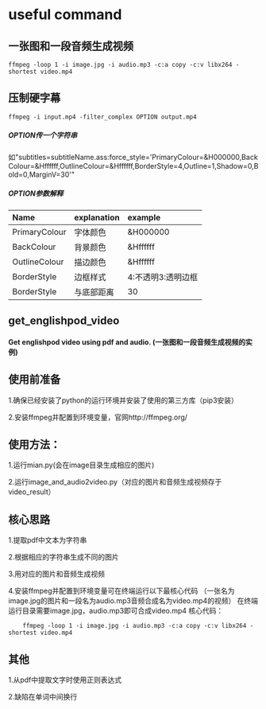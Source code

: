 # useful command

## 一张图和一段音频生成视频

`
ffmpeg -loop 1 -i image.jpg -i audio.mp3 -c:a copy -c:v libx264 -shortest video.mp4
`

## 压制硬字幕

`
ffmpeg -i input.mp4 -filter_complex OPTION output.mp4
`
##### OPTION传一个字符串

如"subtitles=subtitleName.ass:force_style='PrimaryColour=&H000000,BackColour=&Hffffff,OutlineColour=&Hffffff,BorderStyle=4,Outline=1,Shadow=0,Bold=0,MarginV=30'"

##### OPTION参数解释

|Name|explanation|example|
| :------------ |:------------|:------------|
| PrimaryColour|字体颜色|&H000000|
| BackColour|背景颜色|&Hffffff|
| OutlineColour|描边颜色|&Hffffff|
| BorderStyle|边框样式|4:不透明3:透明边框|
| BorderStyle|与底部距离|30|







## get_englishpod_video
#### Get englishpod video using pdf and audio. (一张图和一段音频生成视频的实例)
## 使用前准备
1.确保已经安装了python的运行环境并安装了使用的第三方库（pip3安装）

2.安装ffmpeg并配置到环境变量，官网http://ffmpeg.org/

## 使用方法：
1.运行mian.py(会在image目录生成相应的图片)

2.运行image_and_audio2video.py（对应的图片和音频生成视频存于video_result）

## 核心思路
1.提取pdf中文本为字符串

2.根据相应的字符串生成不同的图片

3.用对应的图片和音频生成视频

4.安装ffmpeg并配置到环境变量可在终端运行以下最核心代码
（一张名为image.jpg的图片和一段名为audio.mp3音频合成名为video.mp4的视频）
在终端运行目录需要image.jpg，audio.mp3即可合成video.mp4
核心代码：

```
    ffmpeg -loop 1 -i image.jpg -i audio.mp3 -c:a copy -c:v libx264 -shortest video.mp4
```


## 其他
1.从pdf中提取文字时使用正则表达式

2.缺陷在单词中间换行


